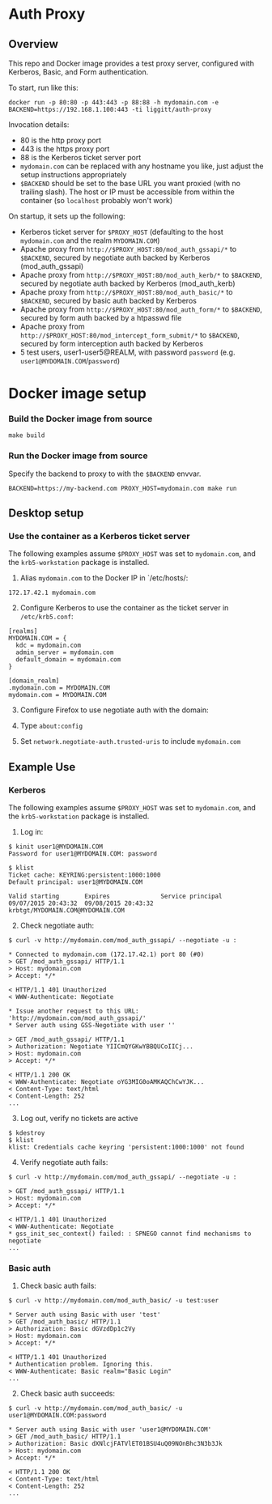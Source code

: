 # Auth Proxy

## Overview

This repo and Docker image provides a test proxy server, configured with Kerberos, Basic, and Form authentication.

To start, run like this:
```
docker run -p 80:80 -p 443:443 -p 88:88 -h mydomain.com -e BACKEND=https://192.168.1.100:443 -ti liggitt/auth-proxy
```

Invocation details:
* 80 is the http proxy port
* 443 is the https proxy port
* 88 is the Kerberos ticket server port
* `mydomain.com` can be replaced with any hostname you like, just adjust the setup instructions appropriately
* `$BACKEND` should be set to the base URL you want proxied (with no trailing slash). The host or IP must be accessible from within the container (so `localhost` probably won't work)

On startup, it sets up the following:
* Kerberos ticket server for `$PROXY_HOST` (defaulting to the host `mydomain.com` and the realm `MYDOMAIN.COM`)
* Apache proxy from `http://$PROXY_HOST:80/mod_auth_gssapi/*` to `$BACKEND`, secured by negotiate auth backed by Kerberos (mod_auth_gssapi)
* Apache proxy from `http://$PROXY_HOST:80/mod_auth_kerb/*` to `$BACKEND`, secured by negotiate auth backed by Kerberos (mod_auth_kerb)
* Apache proxy from `http://$PROXY_HOST:80/mod_auth_basic/*` to `$BACKEND`, secured by basic auth backed by Kerberos
* Apache proxy from `http://$PROXY_HOST:80/mod_auth_form/*` to `$BACKEND`, secured by form auth backed by a htpasswd file
* Apache proxy from `http://$PROXY_HOST:80/mod_intercept_form_submit/*` to `$BACKEND`, secured by form interception auth backed by Kerberos
* 5 test users, user1-user5@REALM, with password `password` (e.g. `user1@MYDOMAIN.COM`/`password`)

# Docker image setup

### Build the Docker image from source

```
make build
```

### Run the Docker image from source

Specify the backend to proxy to with the `$BACKEND` envvar.

```
BACKEND=https://my-backend.com PROXY_HOST=mydomain.com make run
```

## Desktop setup

### Use the container as a Kerberos ticket server

The following examples assume `$PROXY_HOST` was set to `mydomain.com`, and the `krb5-workstation` package is installed.

1. Alias `mydomain.com` to the Docker IP in `/etc/hosts/:

  ```
  172.17.42.1 mydomain.com
  ```

2. Configure Kerberos to use the container as the ticket server in `/etc/krb5.conf`:

  ```
  [realms]
  MYDOMAIN.COM = {
    kdc = mydomain.com
    admin_server = mydomain.com
    default_domain = mydomain.com
  }
  
  [domain_realm]
  .mydomain.com = MYDOMAIN.COM
  mydomain.com = MYDOMAIN.COM
  ```

3. Configure Firefox to use negotiate auth with the domain:

  1. Type `about:config`
  2. Set `network.negotiate-auth.trusted-uris` to include `mydomain.com`
  
## Example Use

### Kerberos

The following examples assume `$PROXY_HOST` was set to `mydomain.com`, and the `krb5-workstation` package is installed.

1. Log in:

  ```
  $ kinit user1@MYDOMAIN.COM
  Password for user1@MYDOMAIN.COM: password

  $ klist
  Ticket cache: KEYRING:persistent:1000:1000
  Default principal: user1@MYDOMAIN.COM

  Valid starting       Expires              Service principal
  09/07/2015 20:43:32  09/08/2015 20:43:32  krbtgt/MYDOMAIN.COM@MYDOMAIN.COM
  ```

2. Check negotiate auth:
 
  ```
  $ curl -v http://mydomain.com/mod_auth_gssapi/ --negotiate -u :

  * Connected to mydomain.com (172.17.42.1) port 80 (#0)
  > GET /mod_auth_gssapi/ HTTP/1.1
  > Host: mydomain.com
  > Accept: */*

  < HTTP/1.1 401 Unauthorized
  < WWW-Authenticate: Negotiate

  * Issue another request to this URL: 'http://mydomain.com/mod_auth_gssapi/'
  * Server auth using GSS-Negotiate with user ''

  > GET /mod_auth_gssapi/ HTTP/1.1
  > Authorization: Negotiate YIICmQYGKwYBBQUCoIICj...
  > Host: mydomain.com
  > Accept: */*

  < HTTP/1.1 200 OK
  < WWW-Authenticate: Negotiate oYG3MIG0oAMKAQChCwYJK...
  < Content-Type: text/html
  < Content-Length: 252
  ...
  ```

3. Log out, verify no tickets are active

  ```
  $ kdestroy
  $ klist
  klist: Credentials cache keyring 'persistent:1000:1000' not found

  ```

4. Verify negotiate auth fails:

  ```
  $ curl -v http://mydomain.com/mod_auth_gssapi/ --negotiate -u :

  > GET /mod_auth_gssapi/ HTTP/1.1
  > Host: mydomain.com
  > Accept: */*

  < HTTP/1.1 401 Unauthorized
  < WWW-Authenticate: Negotiate
  * gss_init_sec_context() failed: : SPNEGO cannot find mechanisms to negotiate
  ...
  ```

### Basic auth

1. Check basic auth fails:
 
  ```
  $ curl -v http://mydomain.com/mod_auth_basic/ -u test:user

  * Server auth using Basic with user 'test'
  > GET /mod_auth_basic/ HTTP/1.1
  > Authorization: Basic dGVzdDp1c2Vy
  > Host: mydomain.com
  > Accept: */*

  < HTTP/1.1 401 Unauthorized
  * Authentication problem. Ignoring this.
  < WWW-Authenticate: Basic realm="Basic Login"
  ...

  ```

2. Check basic auth succeeds:
 
  ```
  $ curl -v http://mydomain.com/mod_auth_basic/ -u user1@MYDOMAIN.COM:password

  * Server auth using Basic with user 'user1@MYDOMAIN.COM'
  > GET /mod_auth_basic/ HTTP/1.1
  > Authorization: Basic dXNlcjFATVlET01BSU4uQ09NOnBhc3N3b3Jk
  > Host: mydomain.com
  > Accept: */*

  < HTTP/1.1 200 OK
  < Content-Type: text/html
  < Content-Length: 252
  ...
  ```
